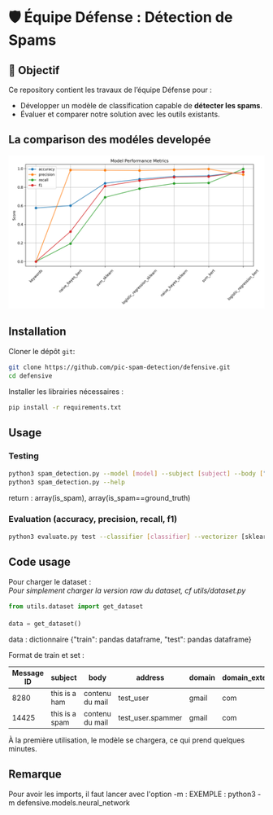 # 🛡️ Équipe Défense : Détection de Spams  

## 📖 **Objectif**  
Ce repository contient les travaux de l’équipe Défense pour :  
- Développer un modèle de classification capable de **détecter les spams**.  
- Évaluer et comparer notre solution avec les outils existants.  

## La comparison des modéles developée
<img src="./plots/comparison.png">


## **Installation**

Cloner le dépôt `git`:

```bash
git clone https://github.com/pic-spam-detection/defensive.git
cd defensive
```

Installer les librairies nécessaires :

```bash
pip install -r requirements.txt
```

## **Usage**

### Testing
```bash
python3 spam_detection.py --model [model] --subject [subject] --body ["this is a spam mail"]
python3 spam_detection.py --help
```

return : array(is_spam), array(is_spam==ground_truth)

### Evaluation (accuracy, precision, recall, f1)
```bash
python3 evaluate.py test --classifier [classifier] --vectorizer [sklearn, bert] --save-results [classifier.json]
```

## **Code usage**

Pour charger le dataset : \
_Pour simplement charger la version raw du dataset, cf utils/dataset.py_


```python
from utils.dataset import get_dataset

data = get_dataset()
```

data : dictionnaire {"train": pandas dataframe, "test": pandas dataframe}

Format de train et set :

| Message ID | subject | body | address | domain | domain_extension | ground_truth |
|------------|---------|------|---------|--------|------------------|--------------|
| 8280       | this is a ham | contenu du mail | test_user | gmail | com | 0 |
| 14425      | this is a spam | contenu du mail | test_user.spammer | gmail | com | 1 |


À la première utilisation, le modèle se chargera, ce qui prend quelques minutes.

## **Remarque**

Pour avoir les imports, il faut lancer avec l'option -m :
EXEMPLE : python3 -m defensive.models.neural_network
